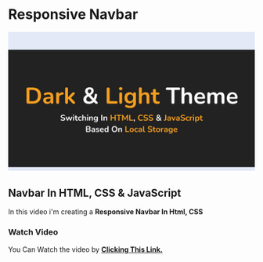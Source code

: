 # Responsive Navbar
<div align="center">
  <img src="https://github.com/mohdalthafne/Dark-Light-Mode-Toggling-In-Html-CSS-JavaScript/blob/main/thumbnail.jpg">
</div>

## Navbar In HTML, CSS & JavaScript

In this video i'm creating a **Responsive Navbar In Html, CSS**

### Watch Video
You Can Watch the video by **<a href="https://youtu.be/fEUmCHLCcwU?si=SG4W6yFb6O2Ch2j-">Clicking This Link.</a>**
